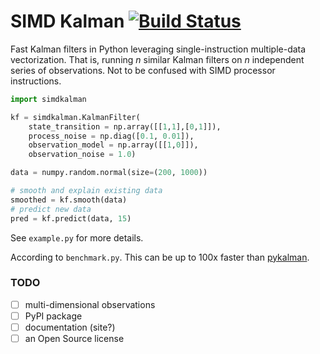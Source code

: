 
# SIMD Kalman [![Build Status](https://travis-ci.org/oseiskar/simdkalman.svg?branch=master)](https://travis-ci.org/oseiskar/simdkalman)

Fast Kalman filters in Python leveraging single-instruction multiple-data
vectorization. That is, running _n_ similar Kalman filters on _n_
independent series of observations. Not to be confused with SIMD processor
instructions.

```python
import simdkalman

kf = simdkalman.KalmanFilter(
    state_transition = np.array([[1,1],[0,1]]),
    process_noise = np.diag([0.1, 0.01]),
    observation_model = np.array([[1,0]]),
    observation_noise = 1.0)

data = numpy.random.normal(size=(200, 1000))

# smooth and explain existing data
smoothed = kf.smooth(data)
# predict new data
pred = kf.predict(data, 15)
```
See `example.py` for more details.

According to `benchmark.py`. This can be up to 100x faster than
[pykalman](https://pykalman.github.io/).

### TODO

 - [ ] multi-dimensional observations
 - [ ] PyPI package
 - [ ] documentation (site?)
 - [ ] an Open Source license
